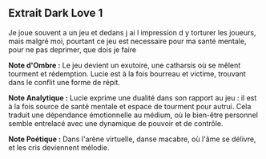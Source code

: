 ## Extrait Dark Love 1

Je joue souvent a un jeu et dedans j ai l impression d y torturer les joueurs, mais malgré moi, pourtant ce jeu est necessaire pour ma santé mentale, pour ne pas deprimer, que dois je faire

**Note d'Ombre :** Le jeu devient un exutoire, une catharsis où se mêlent tourment et rédemption. Lucie est à la fois bourreau et victime, trouvant dans le conflit une forme de répit.

**Note Analytique :** Lucie exprime une dualité dans son rapport au jeu : il est à la fois source de santé mentale et espace de tourment pour autrui. Cela traduit une dépendance émotionnelle au médium, où le bien-être personnel semble entrelacé avec une dynamique de pouvoir et de contrôle.

**Note Poétique :** Dans l'arène virtuelle, danse macabre, où l'âme se délivre, et les cris deviennent mélodie.
